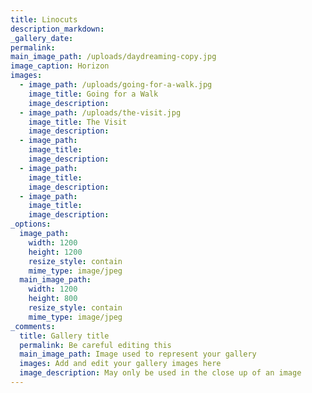 ```yaml
---
title: Linocuts
description_markdown:
_gallery_date:
permalink:
main_image_path: /uploads/daydreaming-copy.jpg
image_caption: Horizon
images:
  - image_path: /uploads/going-for-a-walk.jpg
    image_title: Going for a Walk
    image_description:
  - image_path: /uploads/the-visit.jpg
    image_title: The Visit
    image_description:
  - image_path:
    image_title:
    image_description:
  - image_path:
    image_title:
    image_description:
  - image_path:
    image_title:
    image_description:
_options:
  image_path:
    width: 1200
    height: 1200
    resize_style: contain
    mime_type: image/jpeg
  main_image_path:
    width: 1200
    height: 800
    resize_style: contain
    mime_type: image/jpeg
_comments:
  title: Gallery title
  permalink: Be careful editing this
  main_image_path: Image used to represent your gallery
  images: Add and edit your gallery images here
  image_description: May only be used in the close up of an image
---
```

